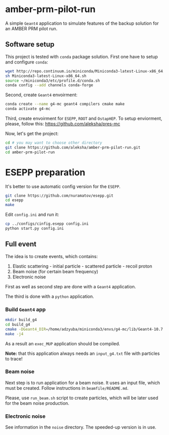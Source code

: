 # amber-prm-pilot-run

A simple `Geant4` application to simulate features of the backup solution
for an AMBER PRM pilot run.

## Software setup

This project is tested with `conda` package solution.
First one have to setup and configure `conda`:
```bash
wget http://repo.continuum.io/miniconda/Miniconda3-latest-Linux-x86_64.sh
sh Miniconda3-latest-Linux-x86_64.sh
source ~/miniconda3/etc/profile.d/conda.sh
conda config --add channels conda-forge
```

Second, create `Geant4` envoirment:
```bash
conda create --name g4-mc geant4 compilers cmake make
conda activate g4-mc
```

Third, create envoirment for `ESEPP`, `ROOT` and `OstapHEP`.
To setup enviorment, please, follow this: https://github.com/aleksha/pres-mc 

Now, let's get the project:
```bash
cd # you may want to choose other directory
git clone https://github.com/aleksha/amber-prm-pilot-run.git
cd amber-prm-pilot-run
```

# ESEPP preparation

It's better to use automatic config version for the `ESEPP`.
```bash
git clone https://github.com/nuramatov/esepp.git
cd esepp
make
```
Edit `config.ini` and run it:
```bash
cp ../configs/cinfig.esepp config.ini
python start.py config.ini
```

## Full event

The idea is to create events, which contains:
  1. Elastic scattering 
    - initial particle
    - scattered particle
    - recoil proton
  2. Beam noise (for certain beam frequency)
  3. Electronic noise

First as well as second step are done with a `Geant4` application.

The third is done with a `python` application. 

### Build `Geant4` app

```bash
mkdir build_g4
cd build_g4
cmake -DGeant4_DIR=/home/adzyuba/miniconda3/envs/g4-mc/lib/Geant4-10.7.1/ ../source
make -j4
```
As a result an `exec_MUP` application should be compiled.

**Note:** that this application always needs an `input_g4.txt` file with
particles to trace!

### Beam noise

Next step is to run application for a beam noise.
It uses an input file, which must be created.
Follow instructions in `beamfile/README.md`.

Please, use `run_beam.sh` script to create particles, which will be later
used for the beam noise production.

### Electronic noise

See information in the `noise` directory.
The speeded-up version is in use.
